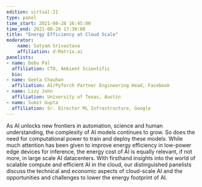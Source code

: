 ```yaml
---
edition: virtual-21
type: panel
time_start: 2021-08-28 16:45:00
time_end: 2021-08-28 17:30:00
title: "Energy Efficiency at Cloud Scale"
moderator:
    name: Satyam Srivastava
    affiliation: d-Matrix.ai
panelists:
- name: Debu Pal
  affiliation: CTO, Ambient Scientific
  bio: 
- name: Geeta Chauhan
  affiliation: AI/PyTorch Partner Engineering Head, Facebook
- name: Lizy John
  affiliation: University of Texas, Austin
- name: Sumit Gupta
  affiliation: Sr. Director ML Infrastructure, Google
---
```


As AI unlocks new frontiers in automation, science and human understanding, the complexity of AI models continues to grow. So does the need for computational power to train and deploy these models. While much attention has been given to improve energy efficiency in low-power edge devices for inference, the energy cost of AI is equally relevant, if not more, in large scale AI datacenters. With firsthand insights into the world of scalable compute and efficient AI in the cloud, our distinguished panelists discuss the technical and economic aspects of cloud-scale AI and the opportunities and challenges to lower the energy footprint of AI.
 
